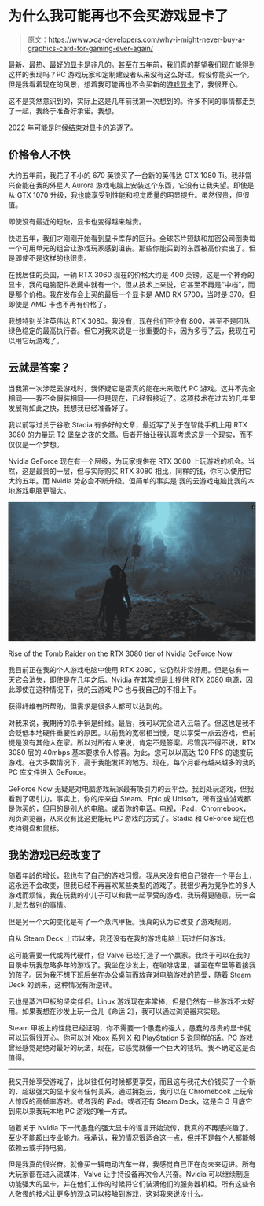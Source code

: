 # 为什么我可能再也不会买游戏显卡了

> 原文：<https://www.xda-developers.com/why-i-might-never-buy-a-graphics-card-for-gaming-ever-again/>

最新、最热、[最好的显卡](https://www.xda-developers.com/best-graphics-cards/)是非凡的。甚至在五年前，我们真的期望我们现在能得到这样的表现吗？PC 游戏玩家和定制建设者从来没有这么好过。假设你能买一个。但是我看着现在的风景，想着我可能再也不会买新的[游戏显卡](https://www.xda-developers.com/best-gaming-graphics-cards/)了，我很开心。

这不是突然意识到的，实际上这是几年前我第一次想到的。许多不同的事情都走到了一起，我终于准备好承诺。我想。

2022 年可能是时候结束对显卡的追逐了。

## 价格令人不快

大约五年前，我花了不小的 670 英镑买了一台新的英伟达 GTX 1080 Ti。我非常兴奋能在我的外星人 Aurora 游戏电脑上安装这个东西，它没有让我失望。即使是从 GTX 1070 升级，我也能享受到性能和视觉质量的明显提升。虽然很贵，但很值。

即使没有最近的短缺，显卡也变得越来越贵。

快进五年，我们才刚刚开始看到显卡库存的回升。全球芯片短缺和加密公司倒卖每一个可用单元的组合让游戏玩家感到沮丧。那些你能买到的东西被高价卖出了。但是即使不是这样的也很贵。

在我居住的英国，一辆 RTX 3060 现在的价格大约是 400 英镑。这是一个神奇的显卡，我的电脑配件收藏中就有一个。但从技术上来说，它甚至不再是“中档”，而是那个价格。我在发布会上买的最后一个显卡是 AMD RX 5700，当时是 370。但即使是 AMD 卡也不再有价格了。

我想特别关注英伟达 RTX 3080。我没有，现在他们至少有 800，甚至不是团队绿色稳定的最高执行者。但它对我来说是一张重要的卡，因为多亏了云，我现在可以用它玩游戏了。

## 云就是答案？

当我第一次涉足云游戏时，我怀疑它是否真的能在未来取代 PC 游戏。这并不完全相同——我不会假装相同——但是现在，已经很接近了。这项技术在过去的几年里发展得如此之快，我想我已经准备好了。

我以前写过关于谷歌 Stadia 有多好的文章，最近写了关于在智能手机上用 RTX 3080 的力量玩 T2 堡垒之夜的文章。后者开始让我认真考虑这是一个现实，而不仅仅是一个梦想。

Nvidia GeForce 现在有一个层级，为玩家提供在 RTX 3080 上玩游戏的机会。当然，这是最贵的一层，但与实际购买 RTX 3080 相比，同样的钱，你可以使用它大约五年。而 Nvidia 势必会不断升级。但简单的事实是:我的云游戏电脑比我的本地游戏电脑更强大。

 <picture>![Rise of the Tomb Raider on Nvidia GeForce Now](img/5eb97abfe783b898861f29b7a5a7a126.png)</picture> 

Rise of the Tomb Raider on the RTX 3080 tier of Nvidia GeForce Now

我目前正在我的个人游戏电脑中使用 RTX 2080，它仍然非常好用。但是总有一天它会消失，即使是在几年之后。Nvidia 在其常规层上提供 RTX 2080 电源，因此即使在这种情况下，我的云游戏 PC 也与我自己的不相上下。

获得纤维有所帮助，但需求是很多人都可以达到的。

对我来说，我期待的杀手锏是纤维。最后，我可以完全进入云端了。但这也是我不会贬低本地硬件重要性的原因。以前我的宽带相当慢。足以享受一点云游戏，但前提是没有其他人在家。所以对所有人来说，肯定不是答案。尽管我不得不说，RTX 3080 层的 40mbps 基本要求令人惊喜。为此，您可以以高达 120 FPS 的速度玩游戏。在大多数情况下，高于我能发挥的地方。现在，每个月都有越来越多的我的 PC 库文件进入 GeForce。

GeForce Now 无疑是对电脑游戏玩家最有吸引力的云平台。我到处玩游戏，但我看到了吸引力。事实上，你的库来自 Steam、Epic 或 Ubisoft，所有这些游戏都是你买的，但用的是别人的电脑。或者你的电话。电视，iPad，Chromebook，网页浏览器，从来没有比这更能玩 PC 游戏的方式了。Stadia 和 GeForce 现在也支持键盘和鼠标。

## 我的游戏已经改变了

随着年龄的增长，我也有了自己的游戏习惯。我从来没有把自己锁在一个平台上，这永远不会改变，但我已经不再喜欢某些类型的游戏了。我很少再为竞争性的多人游戏而烦恼，我在玩我的小儿子可以和我一起享受的游戏，我玩得更随意，玩一会儿就去做别的事情。

但是另一个大的变化是有了一个蒸汽甲板。我真的认为它改变了游戏规则。

自从 Steam Deck 上市以来，我还没有在我的游戏电脑上玩过任何游戏。

这可能需要一代或两代硬件，但 Valve 已经打造了一个赢家。我终于可以在我的目录中玩我忽略多年的游戏了。我坐在沙发上，在咖啡店里，甚至在车里等着接我的孩子。因为我不想下班后坐在办公桌前而放弃对电脑游戏的热爱，随着 Steam Deck 的到来，这种情况有所逆转。

云也是蒸汽甲板的坚实伴侣。Linux 游戏现在非常棒，但是仍然有一些游戏不太好用。如果我想在沙发上玩一会儿《命运 2》，我可以通过浏览器来实现。

Steam 甲板上的性能已经证明，你不需要一个愚蠢的强大，愚蠢的昂贵的显卡就可以玩得很开心。你可以对 Xbox 系列 X 和 PlayStation 5 说同样的话。PC 游戏曾经感觉是绝对最好的玩法，现在，它感觉就像一个巨大的钱坑。我不确定这是否值得。

* * *

我又开始享受游戏了，比以往任何时候都更享受，而且这与我花大价钱买了一个新的、超级强大的显卡没有任何关系。通过拥抱云，我可以在 Chromebook 上玩令人惊叹的高帧率游戏。或者我的 iPad。或者还有 Steam Deck，这是自 3 月底它到来以来我玩本地 PC 游戏的唯一方式。

随着关于 Nvidia 下一代愚蠢的强大显卡的谣言开始流传，我真的不再感兴趣了。至少不能超出专业能力。我承认，我的情况很适合这一点，但并不是每个人都能够依赖云或手持电脑。

但是我真的很兴奋。就像买一辆电动汽车一样，我感觉自己正在向未来迈进。所有大玩家都在进入流媒体，Valve 让手持设备再次令人兴奋。Nvidia 可以继续制造功能强大的显卡，并在他们工作的时候将它们装满他们的服务器机柜。所有这些令人敬畏的技术让更多的观众可以接触到游戏，这对我来说没什么。